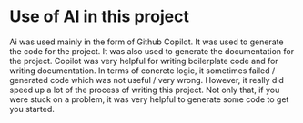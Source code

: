 # Use of AI in this project

Ai was used mainly in the form of Github Copilot. 
It was used to generate the code for the project. 
It was also used to generate the documentation for the project. Copilot was very helpful for writing boilerplate code
and for writing documentation. In terms of concrete logic, it sometimes failed / generated code which was not useful / 
very wrong. However, it really did speed up a lot of the process of writing this project. Not only that, if you were 
stuck on a problem, it was very helpful to generate some code to get you started. 